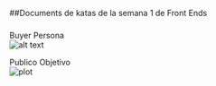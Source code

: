 ##Documents de katas de la semana 1 de Front Ends
###
Buyer Persona  
![alt text](https://github.com/pedrog93/FrontEndSemana1/Images/buyerPersona.png)

Publico Objetivo  
![plot](https://github.com/pedrog93/FrontEndSemana1/Images/targetPublic.png)
